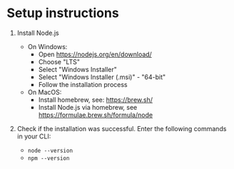 # Setup instructions

1. Install Node.js

   - On Windows:
     - Open https://nodejs.org/en/download/
     - Choose "LTS"
     - Select "Windows Installer"
     - Select "Windows Installer (.msi)" - "64-bit"
     - Follow the installation process
   - On MacOS:
     - Install homebrew, see: https://brew.sh/
     - Install Node.js via homebrew, see https://formulae.brew.sh/formula/node

2. Check if the installation was successful. Enter the following commands in your CLI:
   - `node --version`
   - `npm --version`
